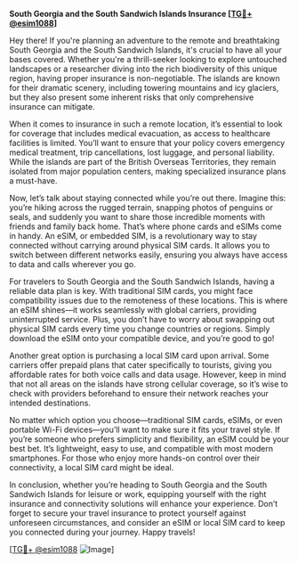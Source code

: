 **South Georgia and the South Sandwich Islands Insurance [[TG💪+ @esim1088](https://t.me/s/esim1088)]**

Hey there! If you're planning an adventure to the remote and breathtaking South Georgia and the South Sandwich Islands, it's crucial to have all your bases covered. Whether you're a thrill-seeker looking to explore untouched landscapes or a researcher diving into the rich biodiversity of this unique region, having proper insurance is non-negotiable. The islands are known for their dramatic scenery, including towering mountains and icy glaciers, but they also present some inherent risks that only comprehensive insurance can mitigate.

When it comes to insurance in such a remote location, it’s essential to look for coverage that includes medical evacuation, as access to healthcare facilities is limited. You’ll want to ensure that your policy covers emergency medical treatment, trip cancellations, lost luggage, and personal liability. While the islands are part of the British Overseas Territories, they remain isolated from major population centers, making specialized insurance plans a must-have.

Now, let’s talk about staying connected while you’re out there. Imagine this: you’re hiking across the rugged terrain, snapping photos of penguins or seals, and suddenly you want to share those incredible moments with friends and family back home. That’s where phone cards and eSIMs come in handy. An eSIM, or embedded SIM, is a revolutionary way to stay connected without carrying around physical SIM cards. It allows you to switch between different networks easily, ensuring you always have access to data and calls wherever you go.

For travelers to South Georgia and the South Sandwich Islands, having a reliable data plan is key. With traditional SIM cards, you might face compatibility issues due to the remoteness of these locations. This is where an eSIM shines—it works seamlessly with global carriers, providing uninterrupted service. Plus, you don’t have to worry about swapping out physical SIM cards every time you change countries or regions. Simply download the eSIM onto your compatible device, and you’re good to go!

Another great option is purchasing a local SIM card upon arrival. Some carriers offer prepaid plans that cater specifically to tourists, giving you affordable rates for both voice calls and data usage. However, keep in mind that not all areas on the islands have strong cellular coverage, so it’s wise to check with providers beforehand to ensure their network reaches your intended destinations.

No matter which option you choose—traditional SIM cards, eSIMs, or even portable Wi-Fi devices—you’ll want to make sure it fits your travel style. If you’re someone who prefers simplicity and flexibility, an eSIM could be your best bet. It’s lightweight, easy to use, and compatible with most modern smartphones. For those who enjoy more hands-on control over their connectivity, a local SIM card might be ideal.

In conclusion, whether you’re heading to South Georgia and the South Sandwich Islands for leisure or work, equipping yourself with the right insurance and connectivity solutions will enhance your experience. Don’t forget to secure your travel insurance to protect yourself against unforeseen circumstances, and consider an eSIM or local SIM card to keep you connected during your journey. Happy travels!

[[TG💪+ @esim1088](https://t.me/s/esim1088) ![Image](https://i.postimg.cc/Y0z9fWf4/image.png)]